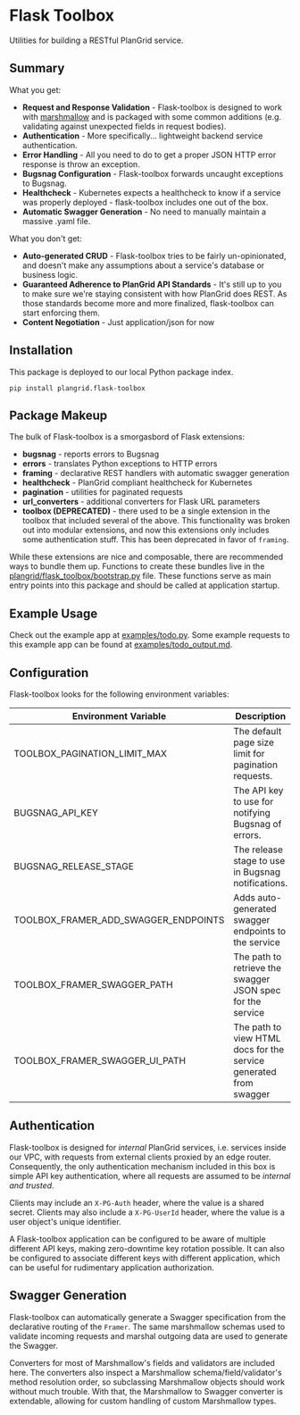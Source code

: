 Flask Toolbox
=============

Utilities for building a RESTful PlanGrid service.


Summary
-------

What you get:

- **Request and Response Validation** - Flask-toolbox is designed to work with [marshmallow](https://marshmallow.readthedocs.io/en/latest/) and is packaged with some common additions (e.g. validating against unexpected fields in request bodies).
- **Authentication** - More specifically... lightweight backend service authentication.
- **Error Handling** - All you need to do to get a proper JSON HTTP error response is throw an exception.
- **Bugsnag Configuration** - Flask-toolbox forwards uncaught exceptions to Bugsnag.
- **Healthcheck** - Kubernetes expects a healthcheck to know if a service was properly deployed - flask-toolbox includes one out of the box.
- **Automatic Swagger Generation** - No need to manually maintain a massive .yaml file.

What you don't get:

- **Auto-generated CRUD** - Flask-toolbox tries to be fairly un-opinionated, and doesn't make any assumptions about a service's database or business logic.
- **Guaranteed Adherence to PlanGrid API Standards** - It's still up to you to make sure we're staying consistent with how PlanGrid does REST. As those standards become more and more finalized, flask-toolbox can start enforcing them.
- **Content Negotiation** - Just application/json for now


Installation
------------

This package is deployed to our local Python package index.

```
pip install plangrid.flask-toolbox
```


Package Makeup
--------------

The bulk of Flask-toolbox is a smorgasbord of Flask extensions:

- **bugsnag** - reports errors to Bugsnag
- **errors** - translates Python exceptions to HTTP errors
- **framing** - declarative REST handlers with automatic swagger generation
- **healthcheck** - PlanGrid compliant healthcheck for Kubernetes
- **pagination** - utilities for paginated requests
- **url_converters** - additional converters for Flask URL parameters
- **toolbox (DEPRECATED)** - there used to be a single extension in the toolbox that included several of the above. This functionality was broken out into modular extensions, and now this extensions only includes some authentication stuff. This has been deprecated in favor of `framing`.

While these extensions are nice and composable, there are recommended ways to bundle them up. Functions to create these bundles live in the [plangrid/flask_toolbox/bootstrap.py](plangrid/flask_toolbox/bootstrap.py) file. These functions serve as main entry points into this package and should be called at application startup.


Example Usage
-------------

Check out the example app at [examples/todo.py](examples/todo.py). Some example requests to this example app can be found at [examples/todo_output.md](examples/todo_output.md).


Configuration
-------------

Flask-toolbox looks for the following environment variables:

| Environment Variable | Description | Default |
| -------------------- | ----------- | ------- |
| TOOLBOX_PAGINATION_LIMIT_MAX | The default page size limit for pagination requests. | `100` |
| BUGSNAG_API_KEY | The API key to use for notifying Bugsnag of errors. | `None` |
| BUGSNAG_RELEASE_STAGE | The release stage to use in Bugsnag notifications. | `'production'` |
| TOOLBOX_FRAMER_ADD_SWAGGER_ENDPOINTS | Adds auto-generated swagger endpoints to the service | `True` |
| TOOLBOX_FRAMER_SWAGGER_PATH | The path to retrieve the swagger JSON spec for the service | `'/swagger'` |
| TOOLBOX_FRAMER_SWAGGER_UI_PATH | The path to view HTML docs for the service generated from swagger | `'/swagger/ui'` |


Authentication
--------------

Flask-toolbox is designed for *internal* PlanGrid services, i.e. services inside our VPC, with requests from external clients proxied by an edge router.
Consequently, the only authentication mechanism included in this box is simple API key authentication, where all requests are assumed to be *internal and trusted*.

Clients may include an `X-PG-Auth` header, where the value is a shared secret. Clients may also include a `X-PG-UserId` header, where the value is a user object's unique identifier.

A Flask-toolbox application can be configured to be aware of multiple different API keys, making zero-downtime key rotation possible.
It can also be configured to associate different keys with different application, which can be useful for rudimentary application authorization.


Swagger Generation
------------------

Flask-toolbox can automatically generate a Swagger specification from the declarative routing of the `Framer`.
The same marshmallow schemas used to validate incoming requests and marshal outgoing data are used to generate the Swagger.

Converters for most of Marshmallow's fields and validators are included here.
The converters also inspect a Marshmallow schema/field/validator's method resolution order, so subclassing Marshmallow objects should work without much trouble.
With that, the Marshmallow to Swagger converter is extendable, allowing for custom handling of custom Marshmallow types.
